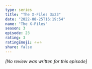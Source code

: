 ```yaml
---
type: series
title: "The X-Files 3x23"
date: "2022-08-25T16:19:54"
name: "The X-Files"
season: 3
episode: 23
rating: 3
ratingEmoji: ⭐️⭐️⭐️
share: false
---
```


*[No review was written for this episode]*
